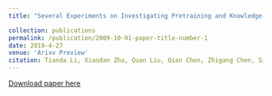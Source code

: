 ```yaml
---
title: "Several Experiments on Investigating Pretraining and Knowledge-Enhanced Models for Natural Language Inference"

collection: publications
permalink: /publication/2009-10-01-paper-title-number-1
date: 2019-4-27
venue: 'Arixv Preview'
citation: Tianda Li, Xiaodan Zhu, Quan Liu, Qian Chen, Zhigang Chen, Si Wei (2019). &quot; Several Experiments on Investigating Pretraining and Knowledge-Enhanced Models for Natural Language Inference .&quot; <i>'Arixv Preview'</i>. 
---
```


[Download paper here](https://arxiv.org/abs/1904.12104)


